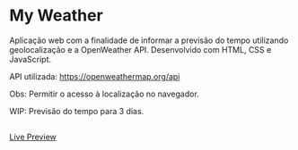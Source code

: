 # My Weather
Aplicação web com a finalidade de informar a previsão do tempo utilizando geolocalização e a OpenWeather API. Desenvolvido com HTML, CSS e JavaScript.

API utilizada: https://openweathermap.org/api

Obs: Permitir o acesso à localização no navegador.

WIP: Previsão do tempo para 3 dias.

##

<a href="https://myweather-delta.vercel.app/">Live Preview<a>
